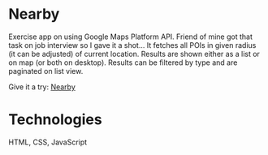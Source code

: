# Nearby

Exercise app on using Google Maps Platform API. Friend of mine got that task on job interview so I gave it a shot...
It fetches all POIs in given radius (it can be adjusted) of current location. Results are shown either as a list or on map (or both on desktop). Results can be filtered by type and are paginated on list view.

Give it a try: [Nearby](https://sheltered-harbor-52902.herokuapp.com/)

# Technologies

HTML, CSS, JavaScript
